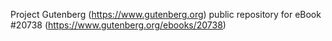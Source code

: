 Project Gutenberg (https://www.gutenberg.org) public repository for eBook #20738 (https://www.gutenberg.org/ebooks/20738)
